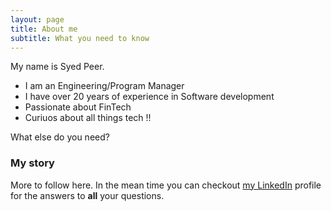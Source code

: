 ```yaml
---
layout: page
title: About me
subtitle: What you need to know
---
```


My name is Syed Peer. 

- I am an Engineering/Program Manager
- I have over 20 years of experience in Software development
- Passionate about FinTech 
- Curiuos about all things tech !!

What else do you need?

### My story

More to follow here. In the mean time you can checkout [my LinkedIn](https://www.linkedin.com/in/syedpeer) profile for the answers to **all** your questions.
